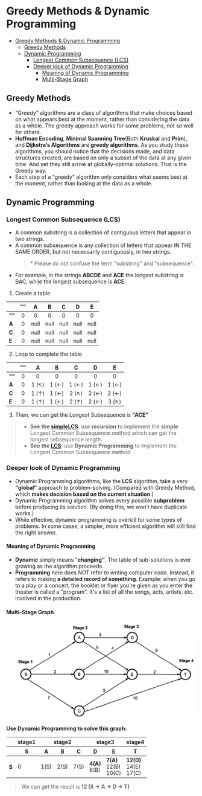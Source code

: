 # Greedy Methods & Dynamic Programming

- [Greedy Methods & Dynamic Programming](#greedy-methods--dynamic-programming)
  - [Greedy Methods](#greedy-methods)
  - [Dynamic Programming](#dynamic-programming)
    - [Longest Common Subsequence (LCS)](#longest-common-subsequence-lcs)
    - [Deeper look of Dynamic Programming](#deeper-look-of-dynamic-programming)
      - [Meaning of Dynamic Programming](#meaning-of-dynamic-programming)
      - [Multi-Stage Graph](#multi-stage-graph)

## Greedy Methods

- "Greedy" algorithms are a class of algorithms that make choices based on what appears best at the moment, rather than considering the data as a whole. The greedy approach works for some problems, not so well for others.
- **Huffman Encoding**, **Minimal Spanning Tree**(Both **Kruskal** and **Prim**), and **Dijkstra’s Algorithms** are **greedy algorithms**. As you study these algorithms, you should notice that the decisions made, and data structures created, are based on only a subset of the data at any given time. And yet they still arrive at globally-optimal solutions. That is the Greedy way.
- Each step of a "greedy" algorithm only considers what seems best at the moment, rather than looking at the data as a whole.

## Dynamic Programming

### Longest Common Subsequence (LCS)

- A common substring is a collection of contiguous letters that appear in two strings.
- A common subsequence is any collection of letters that appear IN THE SAME ORDER, but not necessarily contiguously, in two strings.
  > $*$ Please do not confuse the term "substring" and "subsequence".
- For example, in the strings **ABCDE** and **ACE** the longest substring is BAC, while the longest subsequence is **ACE**.

1. Create a table

<div class="table table-1">

|        | ""  |  A   |  B   |  C   |  D   |  E   |
| ------ | :-: | :--: | :--: | :--: | :--: | :--: |
| **""** |  0  |  0   |  0   |  0   |  0   |  0   |
| **A**  |  0  | null | null | null | null | null |
| **C**  |  0  | null | null | null | null | null |
| **E**  |  0  | null | null | null | null | null |

</div>

2. Loop to complete the table

<div class="table table-2">

|        | ""  |   A   |   B   |   C   |   D   |   E   |
| ------ | :-: | :---: | :---: | :---: | :---: | :---: |
| **""** |  0  |   0   |   0   |   0   |   0   |   0   |
| **A**  |  0  | 1 (↖) | 1 (←) | 1 (←) | 1 (←) | 1 (←) |
| **C**  |  0  | 1 (↑) | 1 (←) | 2 (↖) | 2 (←) | 2 (←) |
| **E**  |  0  | 1 (↑) | 1 (←) | 2 (↑) | 2 (←) | 3 (↖) |

</div>

3. Then, we can get the Longest Subsequence is **"ACE"**

> - **See the [simpleLCS](simpleLCS.js)**: use **recursion** to implement the **simple** Longest Common Subsequence method which can get the longest sebsequence length.
> - **See the [LCS](LCS.js)**: use **Dynamic Programming** to implement the Longest Common Subsequence method.

### Deeper look of Dynamic Programming

- Dynamic Programming algorithms, like the **LCS** algorithm, take a very **"global"** approach to problem-solving. (Compared with Greedy Method, which **makes decision based on the current situation**.)
- Dynamic Programming algorithm solves every possible **subproblem** before producing its solution. (By doing this, we won’t have duplicate works.)
- While effective, dynamic programming is overkill for some types of problems. In some cases, a simpler, more efficient algorithm will still find the right answer.

#### Meaning of Dynamic Programming

- **Dynamic** simply means "**changing“**. The table of sub-solutions is ever growing as the algorithm proceeds.
- **Programming** here does NOT refer to writing computer code. Instead, it refers to making **a detailed record of something**. Example: when you go to a play or a concert, the booklet or flyer you're given as you enter the theater is called a "program". It's a list of all the songs, acts, artists, etc. involved in the production.

#### Multi-Stage Graph

![multistage graph](multistage%20graph.png)

**Use Dynamic Programming to solve this graph:**

<table>
    <thead>
        <tr>  
            <th></th>
            <th>stage1</th>
            <th colspan="3">stage2</th>
            <th colspan="2">stage3</th>
            <th>stage4</th>
        </tr>
    </thead>
    <tbody>
      <tr>
        <th></th>
        <th>S</th>
        <th>A</th>
        <th>B</th>
        <th>C</th>
        <th>D</th>
        <th>E</th>
        <th>T</th>
      </tr>
    </tbody>
    <tbody>
      <tr>
        <th>S</th>
        <td>0</td>
        <td>1(S)</td>
        <td>2(S)</td>
        <td>7(S)</td>
        <td>
          <b>4(A)</b><br>
          6(B)
        </td>
        <td>
          <b>7(A)</b><br>
          12(B)<br>
          10(C)
        </td>
        <td>
          <b>12(D)</b><br>
          14(E)<br>
          17(C)
        </td>
      </tr>
    </tbody>
</table>

> We can get the result is **12 (S → A → D → T)**
